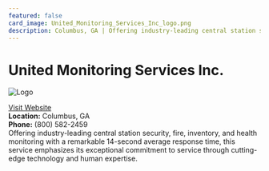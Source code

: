 ```yaml
---
featured: false
card_image: United_Monitoring_Services_Inc_logo.png
description: Columbus, GA | Offering industry-leading central station security, fire, inventory, and health monitoring with a remarkable 14-second average response time, this service emphasizes its exceptional commitment to service through cutting-edge technology and human expertise.
---
```


# United Monitoring Services Inc.
<img src="United_Monitoring_Services_Inc_logo.png" alt="Logo" style="max-width: 200px; height: auto;">

<a href="https://www.ums247.com">Visit Website</a>  
**Location:** Columbus, GA  
**Phone:** (800) 582-2459 <br>
Offering industry-leading central station security, fire, inventory, and health monitoring with a remarkable 14-second average response time, this service emphasizes its exceptional commitment to service through cutting-edge technology and human expertise.
